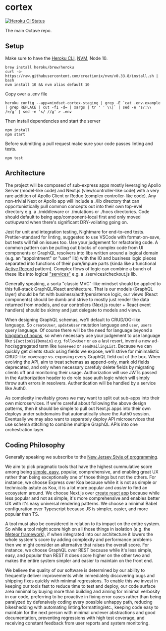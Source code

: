 # cortex

[![Heroku CI Status](https://ci-badges.herokuapp.com/pipelines/58050917-a6c7-4199-b953-75b12973bbaa/master.svg)](https://dashboard.heroku.com/pipelines/58050917-a6c7-4199-b953-75b12973bbaa/tests)

The main Octave repo.

## Setup

Make sure to have the [Heroku CLI](https://devcenter.heroku.com/articles/heroku-cli), [NVM](https://github.com/creationix/nvm), Node 10.



```
brew install heroku/brew/heroku
curl -o- https://raw.githubusercontent.com/creationix/nvm/v0.33.8/install.sh | bash
nvm install 10 && nvm alias default 10
```

Copy over a .env file

```
heroku config --app=mindset-cortex-staging | grep -E `cat .env.example | grep REPLACE | cut -f1 -d= | xargs | tr ' ' \\|` | sed -e 's/:\\ /=/g' | sed -e 's/ //g' > .env
```

Then install dependencies and start the server

```
npm install
npm start
```

Before submitting a pull request make sure your code passes linting and tests.

```
npm test
```


## Architecture

The project will be composed of sub-express apps mostly leveraging Apollo Server (model-like code) and Next.js (view/controller-like code) with a very rare addition of Apollo Client or Redux (complex controller-like code). Any non-trivial Next or Apollo app will include a ./lib directory that can opportunistically pull common concepts out into their own top-evel directory e.g. a ./middleware or ./mutations or ./hocs directories. Code should default to being app/component-local first and only moved out/upward when there's significant DRY-voilating going on.

Jest for unit and integration testing, Nightmare for end-to-end tests. Prettier-standard for linting, suggested to use VSCode with format-on-save, but tests will fail on issues too. Use your judgement for refactoring code. A common pattern can be pulling out blocks of complex code from UI components or GraphQL resolvers into libs written around a logical domain (e.g. an "appointment" or "user" lib) with the IO and business logic pieces separated into functions of their pure/impure parts (kinda like a functional [Active Record](https://www.martinfowler.com/eaaCatalog/activeRecord.html) pattern). Complex flows of logic can combine a bunch of these libs into logical ["services"](https://www.martinfowler.com/eaaCatalog/serviceLayer.html) e.g. a ./services/checkout.js lib.

Generally speaking, a sorta "classic MVC"-like mindset should be applied to this full-stack GraphQL/React architecture. That is our models (GraphQL layer) should be fat with business/auth/persistence logic, our views (React components) should be dumb and strive to mostly just render the data returned from models, and our controllers (Next.js router + React event handlers) should be skinny and just delegate to models and views.

When designing GraphQL schemas, we'll default to CRUD/OO-like language. So `createUser`, `updateUser` mutation language and `user`, `users` query language. Of course there will be the need for language beyond a [kingdom of nouns](https://steve-yegge.blogspot.com/2006/03/execution-in-kingdom-of-nouns.html), so when necessary use your judgement to use language like `${action}${Domain}` e.g. `followUser` or as a last resort, invent a new ad-hoc/aggregated term like `homeFeed` or `sendMailingList`. Because we can quickly get clients stuck using fields we expose, we'll strive for minimalistic CRUD-like coverage vs. exposing every GraphQL field out of the box. When evolving the API, aim to treat schemas as append-only, mark old fields deprecated, and only when necessary carefuly delete fields by migrating clients off and monitoring their usage. Authorization will use JWTs passed in the Authorization header to do role base auth logic which will simply throw auth errors in resolvers. Authentication will be handled by a service like Auth0.

As complexity inevitably grows we may want to split out sub-apps into their own microservices. If we're careful about following the above design patterns, then it should be simple to pull out Next.js apps into their own deploys under subdomains that automatically share the Auth0 session. Eventually we may also want to separately deploy API microservices that use schema stitching to combine multiple GraphQL APIs into one orchestration layer.

## Coding Philosophy

Generally speaking we subscribe to the [New Jersey Style of programming](https://www.wikiwand.com/en/Worse_is_better).

We aim to pick pragmatic tools that have the highest cummulative score among being [simple, easy](https://www.youtube.com/watch?v=34_L7t7fD_U), popular, comprehensive, and enabling great UX rather than being exceptionally one of those things but not the others. For instance, we choose Express over Koa because while it is not as simple or technically astute as Koa, it is a lot more popular and _easier_ to find an ecosystem around. We choose Next.js over [create react app](https://github.com/facebook/create-react-app) because while less popular and not as simple, it's more comprehensive and enables better UX with it's easy universal rendering patterns. We choose a minimal Babel configuration over Typescript because JS is simpler, easier, and more popular than TS.

A tool must also be considered in relation to its impact on the entire system. So while a tool might score high on all those things in isolation (e.g. the [Meteor framework](https://www.meteor.com/)), if when integrated into our architecture it lowers the whole system's score by adding complexity and performance problems then we might consider an alternative that raises the overall score. For instance, we choose GraphQL over REST because while it's less simple, easy, and popular than REST it does score higher on the other two and makes the entire system simpler and easier to maintain on the front end.

We believe the quality of our software is determined by our ability to frequently deliver improvements while immediately discovering bugs and shipping fixes quickly with minimal regressions. To enable this we invest in keeping our tools fast to reduce time to test and deploy, our code surface area minimal by buying more than building and aiming for minimal verbosity in our code, preferring to be proactive in fixing error cases rather than being paralyzed by defensively coding every possible unhappy path, reducing bikeshedding with automating linting/formatting/etc., keeping code easy to maintain for the next person with minimal unclever abstractions and good documentation, preventing regressions with high test coverage, and receiving constant feedback from user reports and system monitoring.
